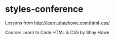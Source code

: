 # styles-conference
Lessons from http://learn.shayhowe.com/html-css/

Course: Learn to Code HTML & CSS by Shay Howe

